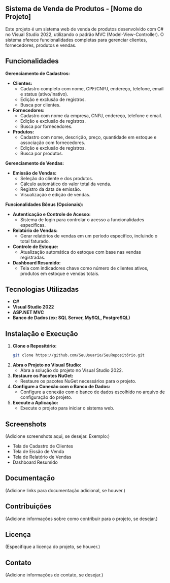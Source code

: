 ## Sistema de Venda de Produtos -  [Nome do Projeto]

Este projeto é um sistema web de venda de produtos desenvolvido com C# no Visual Studio 2022, utilizando o padrão MVC (Model-View-Controller). O sistema oferece funcionalidades completas para gerenciar clientes, fornecedores, produtos e vendas.

## Funcionalidades

**Gerenciamento de Cadastros:**

* **Clientes:**
    * Cadastro completo com nome, CPF/CNPJ, endereço, telefone, email e status (ativo/inativo).
    * Edição e exclusão de registros.
    * Busca por clientes.
* **Fornecedores:**
    * Cadastro com nome da empresa, CNPJ, endereço, telefone e email.
    * Edição e exclusão de registros.
    * Busca por fornecedores.
* **Produtos:**
    * Cadastro com nome, descrição, preço, quantidade em estoque e associação com fornecedores.
    * Edição e exclusão de registros.
    * Busca por produtos.

**Gerenciamento de Vendas:**

* **Emissão de Vendas:**
    * Seleção do cliente e dos produtos.
    * Cálculo automático do valor total da venda.
    * Registro da data de emissão.
    * Visualização e edição de vendas.

**Funcionalidades Bônus (Opcionais):**

* **Autenticação e Controle de Acesso:**
    * Sistema de login para controlar o acesso a funcionalidades específicas.
* **Relatório de Vendas:**
    * Gerar relatórios de vendas em um período específico, incluindo o total faturado.
* **Controle de Estoque:**
    * Atualização automática do estoque com base nas vendas registradas.
* **Dashboard Resumido:**
    * Tela com indicadores chave como número de clientes ativos, produtos em estoque e vendas totais.

## Tecnologias Utilizadas

* **C#**
* **Visual Studio 2022**
* **ASP.NET MVC**
* **Banco de Dados (ex: SQL Server, MySQL, PostgreSQL)**

## Instalação e Execução

1. **Clone o Repositório:**
    ```bash
    git clone https://github.com/SeuUsuario/SeuRepositório.git
    ```
2. **Abra o Projeto no Visual Studio:**
    * Abra a solução do projeto no Visual Studio 2022.
3. **Restaure os Pacotes NuGet:**
    * Restaure os pacotes NuGet necessários para o projeto.
4. **Configure a Conexão com o Banco de Dados:**
    * Configure a conexão com o banco de dados escolhido no arquivo de configuração do projeto.
5. **Execute a Aplicação:**
    * Execute o projeto para iniciar o sistema web.

## Screenshots

(Adicione screenshots aqui, se desejar. Exemplo:)

* Tela de Cadastro de Clientes
* Tela de Eissão de Venda
* Tela de Relatório de Vendas
* Dashboard Resumido

## Documentação

(Adicione links para documentação adicional, se houver.)

## Contribuições

(Adicione informações sobre como contribuir para o projeto, se desejar.)

## Licença

(Especifique a licença do projeto, se houver.)

## Contato

(Adicione informações de contato, se desejar.)
